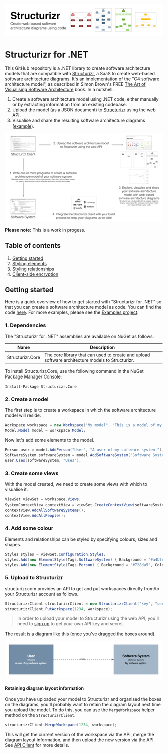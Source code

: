 ![Structurizr](docs/images/structurizr-banner.png)

# Structurizr for .NET

This GitHub repository is a .NET library to create software architecture models that are compatible with [Structurizr](https://structurizr.com), a SaaS to create web-based software architecture diagrams. It's an implementation of the "C4 software architecture model", as described in Simon Brown's FREE [The Art of Visualising Software Architecture](https://leanpub.com/visualising-software-architecture) book. In a nutshell:

1. Create a software architecture model using .NET code, either manually or by extracting information from an existing codebase.
1. Upload the model (as a JSON document) to [Structurizr](https://structurizr.com) using the web API.
1. Visualise and share the resulting software architecture diagrams ([example](https://structurizr.com/public/1)).

![An overview of Structurizr](docs/images/structurizr-overview.png)

__Please note:__ This is a work in progess.

## Table of contents

1. [Getting started](#getting-started)
1. [Styling elements](docs/styling-elements.md)
1. [Styling relationships](docs/styling-relationships.md)
1. [Client-side encryption](docs/client-side-encryption.md)
 
## Getting started

Here is a quick overview of how to get started with "Structurizr for .NET" so that you can create a software architecture model as code. You can find the code [here](https://github.com/structurizr/dotnet/blob/master/Structurizr.Examples/GettingStarted.cs). For more examples, please see the [Examples project](https://github.com/structurizr/dotnet/blob/master/Structurizr.Examples).

### 1. Dependencies

The "Structurizr for .NET" assemblies are available on NuGet as follows:

Name                                          | Description
-------------------------------------------   | ---------------------------------------------------------------------------------------------------------------------------
Structurizr.Core | The core library that can used to create and upload software architecture models to Structurizr.

To install Structurizr.Core, use the following command in the NuGet Package Manager Console:

```
Install-Package Structurizr.Core
```

### 2. Create a model

The first step is to create a workspace in which the software architecture model will reside.

```c#
Workspace workspace = new Workspace("My model", "This is a model of my software system.");
Model.Model model = workspace.Model;
```

Now let's add some elements to the model.

```c#
Person user = model.AddPerson("User", "A user of my software system.");
SoftwareSystem softwareSystem = model.AddSoftwareSystem("Software System", "My software system.");
user.Uses(softwareSystem, "Uses");
```

### 3. Create some views

With the model created, we need to create some views with which to visualise it.

```c#
ViewSet viewSet = workspace.Views;
SystemContextView contextView = viewSet.CreateContextView(softwareSystem);
contextView.AddAllSoftwareSystems();
contextView.AddAllPeople();
```

### 4. Add some colour

Elements and relationships can be styled by specifying colours, sizes and shapes.

```c#
Styles styles = viewSet.Configuration.Styles;
styles.Add(new ElementStyle(Tags.SoftwareSystem) { Background = "#a4b7c9", Color = "#000000" });
styles.Add(new ElementStyle(Tags.Person) { Background = "#728da5", Color = "#ffffff" });
```

### 5. Upload to Structurizr

structurizr.com provides an API to get and put workspaces directly from/to your Structurizr account as follows.

```c#
StructurizrClient structurizrClient = new StructurizrClient("key", "secret");
structurizrClient.PutWorkspace(1234, workspace);
```

> In order to upload your model to Structurizr using the web API, you'll need to [sign up](https://structurizr.com/signup) to get your own API key and secret.

The result is a diagram like this (once you've dragged the boxes around).

![Getting Started with Structurizr for .NET](docs/images/getting-started.png)

#### Retaining diagram layout information

Once you have uploaded your model to Structurizr and organised the boxes on the diagrams, you'll probably want to retain the diagram layout next time you upload the model. To do this, you can use the `MergeWorkspace` helper method on the `StructurizrClient`.

```c#
structurizrClient.MergeWorkspace(1234, workspace);
```

This will get the current version of the workspace via the API, merge the diagram layout information, and then upload the new version via the API. See [API Client](docs/api-client.md) for more details.